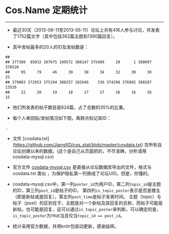 # Cos.Name 定期统计
--------------------------------

* 最近30天（2013-06-11至2013-05-11）论坛上共有416人参与讨论，共发表了1752篇文字（其中包括362篇主题和1390篇回复）。


* 其中发帖最多的20人的ID及发帖数是：



```
## 
## 377380  95032 107675 109572 380147 375409     20      1 380097 378520 
##     95     79     46     39     38     34     32     30     30     25 
## 379083 372053 375194 380257 102646    336 374290 376892 380287  13526 
##     22     20     19     18     17     17     16     16     16     15
```


* 他们所发表的帖子数目是624篇，占了总数的35%的比重。

* 每个人单回贴/发帖情况如下图，离群点标记其ID：

<img src="figure/unnamed-chunk-2.png" title="plot of chunk unnamed-chunk-2" alt="plot of chunk unnamed-chunk-2" width="10" height="5" />


* 文件 [cosdata.txt] (https://github.com/JiangXD/cos_stat/blob/master/cosdata.txt) 含所有自论坛创建以来的数据。(这个是自己从页面抓的，不尽准确，分析请用cosdata-mysql.csv)

* 官方文件 [cosdata-mysql.csv](https://github.com/JiangXD/cos_stat/blob/master/cosdata-mysql.csv) 是直接从论坛数据库导出的文件，格式与 cosdata.txt 类似
，为保护隐私第一列换成了论坛UID。但是，你懂的。

* cosdata-mysql.csv中，第一列`poster_id`为用户ID，第二列`topic_id`是主题的ID，第三列`post_id`是帖子的ID，
第四列`is_topic_poster`表示是否是楼主（即是新帖或是回复），第五列`post_time`是帖子发表时间。
主题（topic）与帖子（post）的区别在于，主题是对一个新帖及其回复的总称，而帖子可能是新帖，也可能是回复，这可以通过`is_topic_poster`来判断。可以确定的是，`is_topic_poster`为`TRUE`当且仅当`topic_id == post_id`。

* 统计采用官方数据，并用knitr包驱动更新，感谢益辉。

